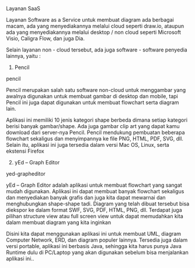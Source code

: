 Layanan SaaS

Layanan Software as a Service untuk membuat diagram ada berbagai macam, ada yang menyediakannya melalui cloud seperti draw.io, ataupun ada yang menyediakannya melalui desktop / non cloud seperti Microsoft Visio, Caligra Flow, dan juga Dia.

Selain layanan non - cloud tersebut, ada juga software - software penyedia lainnya, yaitu :


 1.   Pencil

pencil

Pencil merupakan salah satu software non-cloud untuk menggambar yang awalnya digunakan untuk membuat gambar di desktop dan mobile, tapi Pencil ini juga dapat digunakan untuk membuat flowchart serta diagram lain.

Aplikasi ini memiliki 10 jenis kategori shape berbeda dimana setiap kategori berisi banyak gambar/shape. Ada juga gambar clip art yang dapat kamu download dari server-nya Pencil. Pencil mendukung pembuatan beberapa flowchart sekaligus dan menyimpannya ke file PNG, HTML, PDF, SVG, dll. Selain itu, aplikasi ini juga tersedia dalam versi Mac OS, Linux, serta ekstensi Firefox


  2.   yEd – Graph Editor

yed-grapheditor

yEd – Graph Editor adalah aplikasi untuk membuat flowchart yang sangat mudah digunakan. Aplikasi ini dapat membuat banyak flowchart sekaligus dan menyediakan banyak grafis dan juga kita dapat mewarnai dan menghubungkan shape-shape tadi. Diagram yang telah dibuat tersebut bisa diekspor ke dalam format SWF, SVG, PDF, HTML, PNG, dll. Terdapat juga pilihan structure view atau full screen view untuk dapat memudahkan kita dalam membuat diagram yang kita inginkan

Disini kita dapat menggunakan aplikasi ini untuk membuat UML, diagram Computer Network, ERD, dan diagram populer lainnya. Tersedia juga dalam versi portable, aplikasi ini berbasis Java, sehingga kita harus punya Java Runtime dulu di PC/Laptop yang akan digunakan sebelum bisa menjalankan aplikasi ini..
